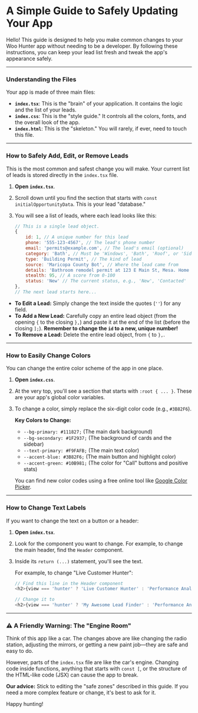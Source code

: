 # A Simple Guide to Safely Updating Your App

Hello! This guide is designed to help you make common changes to your Woo Hunter app without needing to be a developer. By following these instructions, you can keep your lead list fresh and tweak the app's appearance safely.

---

### **Understanding the Files**

Your app is made of three main files:
- **`index.tsx`**: This is the "brain" of your application. It contains the logic and the list of your leads.
- **`index.css`**: This is the "style guide." It controls all the colors, fonts, and the overall look of the app.
- **`index.html`**: This is the "skeleton." You will rarely, if ever, need to touch this file.

---

### **How to Safely Add, Edit, or Remove Leads**

This is the most common and safest change you will make. Your current list of leads is stored directly in the `index.tsx` file.

1.  **Open `index.tsx`**.
2.  Scroll down until you find the section that starts with `const initialOpportunityData`. This is your lead "database."
3.  You will see a list of leads, where each lead looks like this:

    ```javascript
    // This is a single lead object.
    {
        id: 1, // A unique number for this lead
        phone: '555-123-4567', // The lead's phone number
        email: 'permits@example.com', // The lead's email (optional)
        category: 'Bath', // Must be 'Windows', 'Bath', 'Roof', or 'Siding'
        type: 'Building Permit', // The kind of lead
        source: 'Maricopa County Bot', // Where the lead came from
        details: 'Bathroom remodel permit at 123 E Main St, Mesa. Home built 1998.', // A description
        stealth: 95, // A score from 0-100
        status: 'New' // The current status, e.g., 'New', 'Contacted'
    },
    // The next lead starts here...
    ```

*   **To Edit a Lead:** Simply change the text inside the quotes (`''`) for any field.
*   **To Add a New Lead:** Carefully copy an entire lead object (from the opening `{` to the closing `},`) and paste it at the end of the list (before the closing `];`). **Remember to change the `id` to a new, unique number!**
*   **To Remove a Lead:** Delete the entire lead object, from `{` to `},`.

---

### **How to Easily Change Colors**

You can change the entire color scheme of the app in one place.

1.  **Open `index.css`**.
2.  At the very top, you'll see a section that starts with `:root { ... }`. These are your app's global color variables.
3.  To change a color, simply replace the six-digit color code (e.g., `#3B82F6`).

    **Key Colors to Change:**
    *   `--bg-primary: #111827;` (The main dark background)
    *   `--bg-secondary: #1F2937;` (The background of cards and the sidebar)
    *   `--text-primary: #F9FAFB;` (The main text color)
    *   `--accent-blue: #3B82F6;` (The main button and highlight color)
    *   `--accent-green: #10B981;` (The color for "Call" buttons and positive stats)

    You can find new color codes using a free online tool like [Google Color Picker](https://www.google.com/search?q=color+picker).

---

### **How to Change Text Labels**

If you want to change the text on a button or a header:

1.  **Open `index.tsx`**.
2.  Look for the component you want to change. For example, to change the main header, find the `Header` component.
3.  Inside its `return (...)` statement, you'll see the text.

    For example, to change "Live Customer Hunter":
    ```javascript
    // Find this line in the Header component
    <h2>{view === 'hunter' ? 'Live Customer Hunter' : 'Performance Analytics'}</h2>

    // Change it to
    <h2>{view === 'hunter' ? 'My Awesome Lead Finder' : 'Performance Analytics'}</h2>
    ```

---

### **⚠️ A Friendly Warning: The "Engine Room"**

Think of this app like a car. The changes above are like changing the radio station, adjusting the mirrors, or getting a new paint job—they are safe and easy to do.

However, parts of the `index.tsx` file are like the car's engine. Changing code inside functions, anything that starts with `const [`, or the structure of the HTML-like code (JSX) can cause the app to break.

**Our advice:** Stick to editing the "safe zones" described in this guide. If you need a more complex feature or change, it's best to ask for it.

Happy hunting!